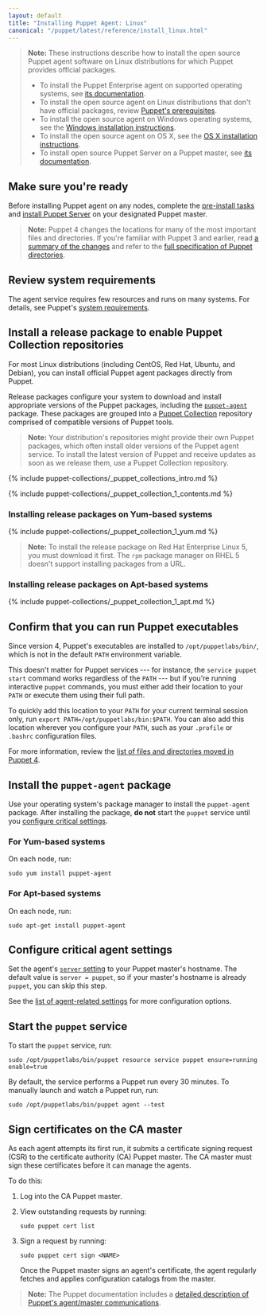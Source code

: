 ```yaml
---
layout: default
title: "Installing Puppet Agent: Linux"
canonical: "/puppet/latest/reference/install_linux.html"
---
```


[master_settings]: ./config_important_settings.html#settings-for-puppet-master-servers
[agent_settings]: ./config_important_settings.html#settings-for-agents-all-nodes
[where]: ./whered_it_go.html
[dns_alt_names]: ./configuration.html#dnsaltnames
[server_heap]: {{puppetserver}}/install_from_packages.html#memory-allocation
[puppetserver_confd]: {{puppetserver}}/configuration.html
[server_install]: {{puppetserver}}/install_from_packages.html
[modules]: ./modules_fundamentals.html
[main manifest]: ./dirs_manifest.html
[environments]: ./environments.html
[puppet_collections]: ./puppet_collections.html
[puppet_agent]: ./about_agent.html
[server_setting]: ./configuration.html#server
[system_requirements]: ./system_requirements.html

> **Note:** These instructions describe how to install the open source Puppet agent software on Linux distributions for which Puppet provides official packages.
>
> -   To install the Puppet Enterprise agent on supported operating systems, see [its documentation]({{pe}}/install_agents.html).
> -   To install the open source agent on Linux distributions that don't have official packages, review [Puppet's prerequisites](./system_requirements.html#platforms-without-packages).
> -   To install the open source agent on Windows operating systems, see the [Windows installation instructions](./install_windows.html).
> -   To install the open source agent on OS X, see the [OS X installation instructions](./install_osx.html).
> -   To install open source Puppet Server on a Puppet master, see [its documentation][server_install].

## Make sure you're ready

Before installing Puppet agent on any nodes, complete the [pre-install tasks](./install_pre.html) and [install Puppet Server][server_install] on your designated Puppet master.

> **Note:** Puppet 4 changes the locations for many of the most important files and directories. If you're familiar with Puppet 3 and earlier, read [a summary of the changes][where] and refer to the [full specification of Puppet directories](https://github.com/puppetlabs/puppet-specifications/blob/master/file_paths.md).

## Review system requirements

The agent service requires few resources and runs on many systems. For details, see Puppet's [system requirements][system_requirements].

## Install a release package to enable Puppet Collection repositories

For most Linux distributions (including CentOS, Red Hat, Ubuntu, and Debian), you can install official Puppet agent packages directly from Puppet.

Release packages configure your system to download and install appropriate versions of the Puppet packages, including the [`puppet-agent`][puppet_agent] package. These packages are grouped into a [Puppet Collection][puppet_collections] repository comprised of compatible versions of Puppet tools.

> **Note:** Your distribution's repositories might provide their own Puppet packages, which often install older versions of the Puppet agent service. To install the latest version of Puppet and receive updates as soon as we release them, use a Puppet Collection repository.

{% include puppet-collections/_puppet_collections_intro.md %}

{% include puppet-collections/_puppet_collection_1_contents.md %}

### Installing release packages on Yum-based systems

{% include puppet-collections/_puppet_collection_1_yum.md %}

> **Note:** To install the release package on Red Hat Enterprise Linux 5, you must download it first. The `rpm` package manager on RHEL 5 doesn't support installing packages from a URL.

### Installing release packages on Apt-based systems

{% include puppet-collections/_puppet_collection_1_apt.md %}

## Confirm that you can run Puppet executables

Since version 4, Puppet's executables are installed to `/opt/puppetlabs/bin/`, which is not in the default `PATH` environment variable.

This doesn't matter for Puppet services --- for instance, the `service puppet start` command works regardless of the `PATH` --- but if you're running interactive `puppet` commands, you must either add their location to your `PATH` or execute them using their full path.

To quickly add this location to your `PATH` for your current terminal session only, run `export PATH=/opt/puppetlabs/bin:$PATH`. You can also add this location wherever you configure your `PATH`, such as your `.profile` or `.bashrc` configuration files.

For more information, review the [list of files and directories moved in Puppet 4][where].

## Install the `puppet-agent` package

Use your operating system's package manager to install the `puppet-agent` package. After installing the package, **do not** start the `puppet` service until you [configure critical settings](#configure-critical-agent-settings).

### For Yum-based systems

On each node, run:

    sudo yum install puppet-agent

### For Apt-based systems

On each node, run:

    sudo apt-get install puppet-agent

## Configure critical agent settings

Set the agent's [`server` setting][server_setting] to your Puppet master's hostname. The default value is `server = puppet`, so if your master's hostname is already `puppet`, you can skip this step.

See the [list of agent-related settings][agent_settings] for more configuration options.

## Start the `puppet` service

To start the `puppet` service, run:

    sudo /opt/puppetlabs/bin/puppet resource service puppet ensure=running enable=true

By default, the service performs a Puppet run every 30 minutes. To manually launch and watch a Puppet run, run:

    sudo /opt/puppetlabs/bin/puppet agent --test

## Sign certificates on the CA master

As each agent attempts its first run, it submits a certificate signing request (CSR) to the certificate authority (CA) Puppet master. The CA master must sign these certificates before it can manage the agents.

To do this:

1.  Log into the CA Puppet master.

2.  View outstanding requests by running:

        sudo puppet cert list

3.  Sign a request by running:

        sudo puppet cert sign <NAME>

    Once the Puppet master signs an agent's certificate, the agent regularly fetches and applies configuration catalogs from the master.

> **Note:** The Puppet documentation includes a [detailed description of Puppet's agent/master communications](./subsystem_agent_master_comm.html).
